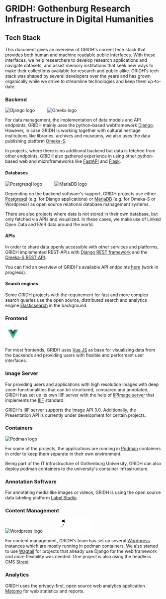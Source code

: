 #  GRIDH: Gothenburg Research Infrastructure in Digital Humanities

## Tech Stack
This document gives an overview of GRIDH's current tech stack that provides both human and machine readable public interfaces. With these interfaces, we help researchers to develop research applications and navigate datasets, and assist memory institutions that seek new ways to make their collections available for research and public alike. GRIDH's tech stack was shaped by several developers over the years and has grown organically while we strive to streamline technologies and keep them up-to-date.

### Backend
<img src="https://static.djangoproject.com/img/logos/django-logo-negative.png" alt="Django logo" height="50px;"/>&nbsp;&nbsp;&nbsp;&nbsp;&nbsp;&nbsp;&nbsp;&nbsp;&nbsp;
<img src="https://avatars.githubusercontent.com/u/177010?s=48&v=4" alt="Omeka logo" height="50px;"/>
<!-- TODO: find better logo file for Omeka-S -->

For data management, the implementation of data models and API endpoints, GRIDH mainly uses the python-based webframework [Django](https://www.djangoproject.com/). However, in case GRIDH is working together with cultural heritage institutions like libraries, archives and museums, we also uses the data publishing platform [Omeka-S](https://omeka.org/s/).

In projects, where there is no additional backend but data is fetched from other endpoints, GRIDH also gathered experience in using other python-based web and microframeworks like [FastAPI](https://fastapi.tiangolo.com/) and [Flask](https://flask.palletsprojects.com/).

#### Databases
<img src="https://wiki.postgresql.org/images/3/30/PostgreSQL_logo.3colors.120x120.png" alt="Postgresql logo" height="50px;"/>&nbsp;&nbsp;&nbsp;&nbsp;&nbsp;&nbsp;&nbsp;&nbsp;&nbsp;
<img src="https://mariadb.com/wp-content/webp-express/webp-images/doc-root/wp-content/uploads/2019/11/mariadb-logo_black-transparent-300x75.png.webp" alt="MariaDB logo" height="40px;"/>

Depending on the backend software's support, GRIDH projects use either [Postgresql](https://www.postgresql.org/) (e.g. for Django applications) or [MariaDB](https://mariadb.com/) (e.g. for Omeka-S or Wordpress) as open source relational database management systems.

There are also projects where data is not stored in their own database, but only fetched via APIs and visualized. In these cases, we make use of Linked Open Data and FAIR data around the world.

#### APIs
In order to share data openly accessible with other services and platforms, GRIDH implemented REST-APIs with [Django REST framework](https://www.django-rest-framework.org/) and the [Omeka-S REST API](https://omeka.org/s/docs/developer/api/rest_api/). 

You can find an overview of GRIDH's available API endpoints [here](../gridh-apis/GRIDH_APIs.md) (work in progress).

#### Search engines
Some GRIDH projects with the requirement for fast and more complex search queries use the open source, distributed search and analytics engine [Elasticsearch](https://www.elastic.co/elasticsearch) in the background.

### Frontend
<img src="https://github.com/vuejs/art/raw/master/logo.png" alt="Vue JS logo" height="50px;"/>

For most frontends, GRIDH uses [Vue JS](https://vuejs.org/) as base for visualizing data from the backends and providing users with flexible and performant user interfaces.

### Image Server
For providing users and applications with high resolution images with deep zoom functionalities that can be structured, compared and annotated, GRIDH has set up its own IIIF server with the help of [IIPImage server](https://iipimage.sourceforge.io/) that implements the [IIIF](https://iiif.io) standard. 

GRIDH's IIIF server supports the Image API 3.0. Additionally, the Presentation API is currently under development for certain projects.

### Containers
<img src="https://github.com/containers/podman/raw/main/logo/podman-logo-source.svg" alt="Podman logo" height="50px;"/>

For some of the projects, the applications are running in [Podman](https://podman.io/) containers in order to keep them separate in their own environment.

Being part of the IT infrastructure of Gothenburg University, GRIDH can also deploy podman containers to the university's container infrastructure.

### Annotation Software
For annotating media like images or videos, GRIDH is using the open source data labeling platform [Label Studio](https://labelstud.io/).

### Content Management

<img src="https://s.w.org/style/images/about/WordPress-logotype-standard.png" alt="Wordpress logo" height="60px;"/>&nbsp;&nbsp;&nbsp;&nbsp;&nbsp;&nbsp;&nbsp;&nbsp;&nbsp;
<img src="https://github.com/wagtail/wagtail/raw/main/.github/wagtail-inverse.svg" alt="Wagtail logo" height="45px;"/>

For content management, GRIDH's team has set up several [Wordpress](https://wordpress.org/) instances which are mostly running in podman containers. We also started to use [Wagtail](https://wagtail.org/) for projects that already use Django for the web framework and more flexibility was needed.
One project is also using the headless CMS [Strapi](https://strapi.io/).

### Analytics

GRIDH uses the privacy-first, open source web analytics application [Matomo](https://matomo.org/) for web statistics and reports.
